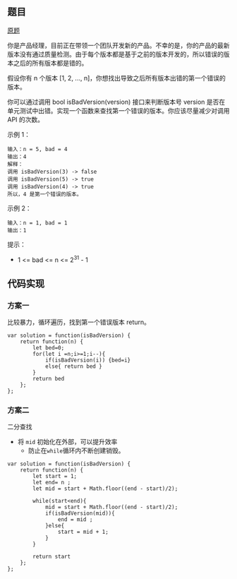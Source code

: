 ## 题目

[原题](https://leetcode-cn.com/leetbook/read/top-interview-questions-easy/xnto1s/)

你是产品经理，目前正在带领一个团队开发新的产品。不幸的是，你的产品的最新版本没有通过质量检测。由于每个版本都是基于之前的版本开发的，所以错误的版本之后的所有版本都是错的。

假设你有 n 个版本 [1, 2, ..., n]，你想找出导致之后所有版本出错的第一个错误的版本。

你可以通过调用 bool isBadVersion(version) 接口来判断版本号 version 是否在单元测试中出错。实现一个函数来查找第一个错误的版本。你应该尽量减少对调用 API 的次数。


示例 1：

```
输入：n = 5, bad = 4
输出：4
解释：
调用 isBadVersion(3) -> false 
调用 isBadVersion(5) -> true 
调用 isBadVersion(4) -> true
所以，4 是第一个错误的版本。
```

示例 2：

```
输入：n = 1, bad = 1
输出：1
```


提示：

* 1 <= bad <= n <= 2<sup>31</sup> - 1

## 代码实现

### 方案一

比较暴力，循环遍历，找到第一个错误版本 return。

```
var solution = function(isBadVersion) {
    return function(n) {
        let bed=0;
        for(let i =n;i>=1;i--){
            if(isBadVersion(i)) {bed=i}
            else{ return bed }
        }
        return bed
    };
};
```

### 方案二

二分查找

* 将 `mid` 初始化在外部，可以提升效率
  * 防止在`while`循环内不断创建销毁。

```
var solution = function(isBadVersion) {
    return function(n) {
        let start = 1;
        let end= n ;
        let mid = start + Math.floor((end - start)/2);
        
        while(start<end){
            mid = start + Math.floor((end - start)/2);
            if(isBadVersion(mid)){
                end = mid ;
            }else{
                start = mid + 1;
            }
        }

        return start
    };
};
```

